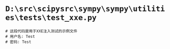 # `D:\src\scipysrc\sympy\sympy\utilities\tests\test_xxe.py`

```
# 这段代码是用于XXE注入测试的示例文件
# 用户名: Test
# 密码: Test
```